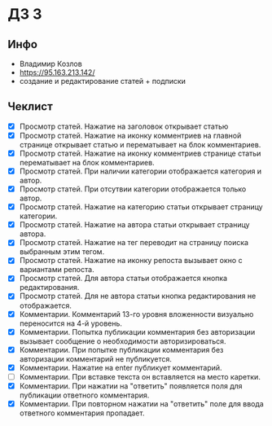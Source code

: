 # ДЗ 3 

## Инфо
- Владимир Козлов
- https://95.163.213.142/
- создание и редактирование статей + подписки

## Чеклист

- [x] Просмотр статей. Нажатие на заголовок открывает статью
- [x] Просмотр статей. Нажатие на иконку комментриев на главной странице открывает статью и перематывает на блок комментариев.
- [x] Просмотр статей. Нажатие на иконку комментриев странице статьи перематывает на блок комментариев.
- [x] Просмотр статей. При наличии категории отображается категория и автор.
- [x] Просмотр статей. При отсутвии категории отображается только автор.
- [x] Просмотр статей. Нажатие на категорию статьи открывает страницу категории.
- [x] Просмотр статей. Нажатие на автора статьи открывает страницу автора.
- [x] Просмотр статей. Нажатие на тег переводит на страницу поиска выбранным этим тегом.
- [x] Просмотр статей. Нажатие на иконку репоста вызывает окно с вариантами репоста.
- [x] Просмотр статей. Для автора статьи отображается кнопка редактирования.
- [x] Просмотр статей. Для не автора статьи кнопка редактирования не отображается.
- [x] Комментарии. Комментарий 13-го уровня вложенности визуально переносится на 4-й уровень.
- [x] Комментарии. Попытка публикации комментария без авторизации вызывает сообщение о необходимости авторизироваться.
- [x] Комментарии. При попытке публикации комментария без авторизации комментарий не публикуется.
- [x] Комментарии. Нажатие на enter публикует комментарий.
- [ ] Комментарии. При вставке текста он вставляется на место каретки.
- [x] Комментарии. При нажатии на "ответить" появляется поля для публикации ответного комментария.
- [x] Комментарии. При повторном нажатии на "ответить" поле для ввода ответного комментария пропадает.
